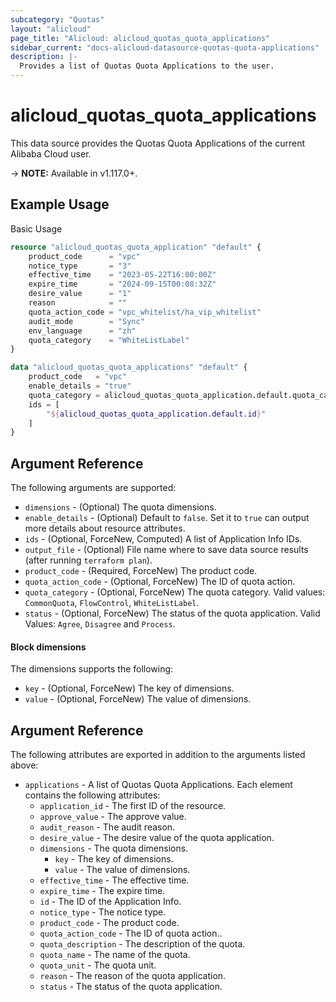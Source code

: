```yaml
---
subcategory: "Quotas"
layout: "alicloud"
page_title: "Alicloud: alicloud_quotas_quota_applications"
sidebar_current: "docs-alicloud-datasource-quotas-quota-applications"
description: |-
  Provides a list of Quotas Quota Applications to the user.
---
```


# alicloud\_quotas\_quota\_applications

This data source provides the Quotas Quota Applications of the current Alibaba Cloud user.

-> **NOTE:** Available in v1.117.0+.

## Example Usage

Basic Usage

```terraform
resource "alicloud_quotas_quota_application" "default" {
	product_code      = "vpc"
	notice_type       = "3"
	effective_time    = "2023-05-22T16:00:00Z"
	expire_time       = "2024-09-15T00:08:32Z"
	desire_value      = "1"
	reason            = ""
	quota_action_code = "vpc_whitelist/ha_vip_whitelist"
	audit_mode        = "Sync"
	env_language      = "zh"
	quota_category    = "WhiteListLabel"
}

data "alicloud_quotas_quota_applications" "default" {
	product_code   = "vpc"
	enable_details = "true"
	quota_category = alicloud_quotas_quota_application.default.quota_category
	ids = [
		"${alicloud_quotas_quota_application.default.id}"
	]
}
```

## Argument Reference

The following arguments are supported:

* `dimensions` - (Optional) The quota dimensions.
* `enable_details` - (Optional) Default to `false`. Set it to `true` can output more details about resource attributes.
* `ids` - (Optional, ForceNew, Computed)  A list of Application Info IDs.
* `output_file` - (Optional) File name where to save data source results (after running `terraform plan`).
* `product_code` - (Required, ForceNew) The product code.
* `quota_action_code` - (Optional, ForceNew) The ID of quota action.
* `quota_category` - (Optional, ForceNew) The quota category. Valid values: `CommonQuota`, `FlowControl`, `WhiteListLabel`.
* `status` - (Optional, ForceNew) The status of the quota application. Valid Values: `Agree`, `Disagree` and `Process`.

#### Block dimensions

The dimensions supports the following: 

* `key` - (Optional, ForceNew) The key of dimensions.
* `value` - (Optional, ForceNew) The value of dimensions.

## Argument Reference

The following attributes are exported in addition to the arguments listed above:

* `applications` - A list of Quotas Quota Applications. Each element contains the following attributes:
	* `application_id` - The first ID of the resource.
	* `approve_value` - The approve value.
	* `audit_reason` - The audit reason.
	* `desire_value` - The desire value of the quota application.
	* `dimensions` - The quota dimensions.
		* `key` - The key of dimensions.
		* `value` - The value of dimensions.
	* `effective_time` - The effective time.
	* `expire_time` - The expire time.
	* `id` - The ID of the Application Info.
	* `notice_type` - The notice type.
	* `product_code` - The product code.
	* `quota_action_code` - The ID of quota action..
	* `quota_description` - The description of the quota.
	* `quota_name` - The name of the quota.
	* `quota_unit` - The quota unit.
	* `reason` - The reason of the quota application.
	* `status` - The status of the quota application.
